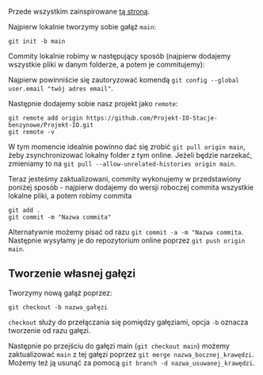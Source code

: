 Przede wszystkim zainspirowane [tą stroną](https://docs.github.com/en/migrations/importing-source-code/using-the-command-line-to-import-source-code/adding-locally-hosted-code-to-github).

Najpierw lokalnie tworzymy sobie gałąź `main`:
```
git init -b main
```
Commity lokalnie robimy w następujący sposób (najpierw dodajemy wszystkie pliki w danym folderze, a potem je commitujemy):

Najpierw powinniście się zautoryzować komendą `git config --global user.email "twój adres email"`.

Następnie dodajemy sobie nasz projekt jako `remote`:
```
git remote add origin https://github.com/Projekt-IO-Stacje-benzynowe/Projekt-IO.git
git remote -v
```

W tym momencie idealnie powinno dać się zrobić `git pull origin main`, żeby zsynchronizować lokalny folder z tym online.
Jeżeli będzie narzekać, zmieniamy to na `git pull --allow-unrelated-histories origin main`.

Teraz jesteśmy zaktualizowani, commity wykonujemy w przedstawiony poniżej sposób - najpierw dodajemy do wersji roboczej commita wszystkie lokalne pliki, a potem robimy commita
```
git add .
git commit -m "Nazwa commita"
```
Alternatywnie możemy pisać od razu `git commit -a -m "Nazwa commita`.
Następnie wysyłamy je do repozytorium online poprzez `git push origin main`.

## Tworzenie własnej gałęzi

Tworzymy nową gałąż poprzez:
```
git checkout -b nazwa_gałęzi
```

`checkout` służy do przełączania się pomiędzy gałęziami, opcja `-b` oznacza tworzenie od razu gałęzi.

Następnie po przejściu do gałęzi main (`git checkout main`) możemy zaktualizować `main` z tej gałęzi poprzez `git merge nazwa_bocznej_krawędzi`. Możemy też ją usunąć za pomocą `git branch -d nazwa_usuwanej_krawędzi`.